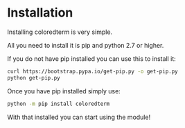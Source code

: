 # Installation

Installing coloredterm is very simple.

All you need to install it is pip and python 2.7 or higher.

If you do not have pip installed you can use this to install it:

```bash
curl https://bootstrap.pypa.io/get-pip.py -o get-pip.py
python get-pip.py
```

Once you have pip installed simply use:
```bash
python -m pip install coloredterm
```

With that installed you can start using the module!